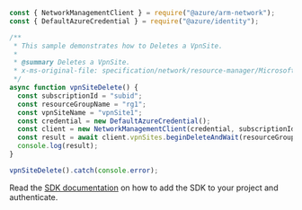 ```javascript
const { NetworkManagementClient } = require("@azure/arm-network");
const { DefaultAzureCredential } = require("@azure/identity");

/**
 * This sample demonstrates how to Deletes a VpnSite.
 *
 * @summary Deletes a VpnSite.
 * x-ms-original-file: specification/network/resource-manager/Microsoft.Network/stable/2021-08-01/examples/VpnSiteDelete.json
 */
async function vpnSiteDelete() {
  const subscriptionId = "subid";
  const resourceGroupName = "rg1";
  const vpnSiteName = "vpnSite1";
  const credential = new DefaultAzureCredential();
  const client = new NetworkManagementClient(credential, subscriptionId);
  const result = await client.vpnSites.beginDeleteAndWait(resourceGroupName, vpnSiteName);
  console.log(result);
}

vpnSiteDelete().catch(console.error);
```

Read the [SDK documentation](https://github.com/Azure/azure-sdk-for-js/blob/%40azure%2Farm-network_28.0.0/sdk/network/arm-network/README.md) on how to add the SDK to your project and authenticate.
